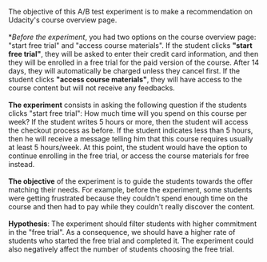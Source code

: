 The objective of this A/B test experiment is to make a recommendation on Udacity's course overview page.
<br>
<br>
**Before the experiment*, you had two options on the course overview page: "start free trial" and "access course materials".
If the student clicks **"start free trial"**, they will be asked to enter their credit card information, and then they will be enrolled in a free trial for the paid version of the course. After 14 days, they will automatically be charged unless they cancel first. If the student clicks **"access course materials"**, they will have access to the course content but will not receive any feedbacks.
<br>
<br>
**The experiment** consists in asking the following question if the students clicks "start free trial": How much time will you spend on this course per week? If the student writes 5 hours or more, then the student will access the checkout process as before. If the student indicates less than 5 hours, then he will receive a message telling him that this course requires usually at least 5 hours/week. At this point, the student would have the option to continue enrolling in the free trial, or access the course materials for free instead. 
<br>
<br>
**The objective** of the experiment is to guide the students towards the offer matching their needs. For example, before the experiment, some students were getting frustrated because they couldn't spend enough time on the course and then had to pay while they couldn't really discover the content.
<br>
<br>
**Hypothesis**: 
The experiment should filter students with higher commitment in the "free trial". As a consequence, we should have a higher rate of students who started the free trial and completed it.
The experiment could also negatively affect the number of students choosing the free trial.
